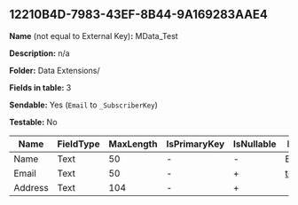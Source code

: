 ## 12210B4D-7983-43EF-8B44-9A169283AAE4

**Name** (not equal to External Key)**:** MData_Test

**Description:** n/a

**Folder:** Data Extensions/

**Fields in table:** 3

**Sendable:** Yes (`Email` to `_SubscriberKey`)

**Testable:** No

| Name | FieldType | MaxLength | IsPrimaryKey | IsNullable | DefaultValue |
| --- | --- | --- | --- | --- | --- |
| Name | Text | 50 | - | - | Bahrini |
| Email | Text | 50 | - | + | test@test.vom |
| Address | Text | 104 | - | + |  |
